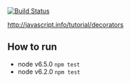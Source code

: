 [![Build Status](https://travis-ci.org/dotnetCarpenter/decorators.svg?branch=master)](https://travis-ci.org/dotnetCarpenter/decorators)

http://javascript.info/tutorial/decorators

## How to run
+ node v6.5.0 `npm test`
+ node v6.2.0 `npm test`